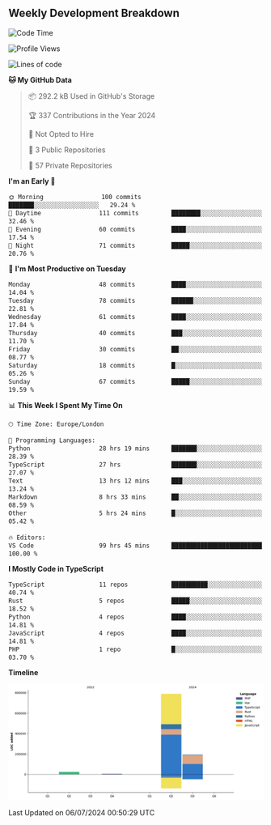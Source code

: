 


## Weekly Development Breakdown
<!--START_SECTION:waka-->
![Code Time](http://img.shields.io/badge/Code%20Time-667%20hrs%2018%20mins-blue)

![Profile Views](http://img.shields.io/badge/Profile%20Views-127-blue)

![Lines of code](https://img.shields.io/badge/From%20Hello%20World%20I%27ve%20Written-1.0%20million%20lines%20of%20code-blue)

**🐱 My GitHub Data** 

> 📦 292.2 kB Used in GitHub's Storage 
 > 
> 🏆 337 Contributions in the Year 2024
 > 
> 🚫 Not Opted to Hire
 > 
> 📜 3 Public Repositories 
 > 
> 🔑 57 Private Repositories 
 > 
**I'm an Early 🐤** 

```text
🌞 Morning                100 commits         ███████░░░░░░░░░░░░░░░░░░   29.24 % 
🌆 Daytime                111 commits         ████████░░░░░░░░░░░░░░░░░   32.46 % 
🌃 Evening                60 commits          ████░░░░░░░░░░░░░░░░░░░░░   17.54 % 
🌙 Night                  71 commits          █████░░░░░░░░░░░░░░░░░░░░   20.76 % 
```
📅 **I'm Most Productive on Tuesday** 

```text
Monday                   48 commits          ████░░░░░░░░░░░░░░░░░░░░░   14.04 % 
Tuesday                  78 commits          ██████░░░░░░░░░░░░░░░░░░░   22.81 % 
Wednesday                61 commits          ████░░░░░░░░░░░░░░░░░░░░░   17.84 % 
Thursday                 40 commits          ███░░░░░░░░░░░░░░░░░░░░░░   11.70 % 
Friday                   30 commits          ██░░░░░░░░░░░░░░░░░░░░░░░   08.77 % 
Saturday                 18 commits          █░░░░░░░░░░░░░░░░░░░░░░░░   05.26 % 
Sunday                   67 commits          █████░░░░░░░░░░░░░░░░░░░░   19.59 % 
```


📊 **This Week I Spent My Time On** 

```text
🕑︎ Time Zone: Europe/London

💬 Programming Languages: 
Python                   28 hrs 19 mins      ███████░░░░░░░░░░░░░░░░░░   28.39 % 
TypeScript               27 hrs              ███████░░░░░░░░░░░░░░░░░░   27.07 % 
Text                     13 hrs 12 mins      ███░░░░░░░░░░░░░░░░░░░░░░   13.24 % 
Markdown                 8 hrs 33 mins       ██░░░░░░░░░░░░░░░░░░░░░░░   08.59 % 
Other                    5 hrs 24 mins       █░░░░░░░░░░░░░░░░░░░░░░░░   05.42 % 

🔥 Editors: 
VS Code                  99 hrs 45 mins      █████████████████████████   100.00 % 
```

**I Mostly Code in TypeScript** 

```text
TypeScript               11 repos            ██████████░░░░░░░░░░░░░░░   40.74 % 
Rust                     5 repos             █████░░░░░░░░░░░░░░░░░░░░   18.52 % 
Python                   4 repos             ████░░░░░░░░░░░░░░░░░░░░░   14.81 % 
JavaScript               4 repos             ████░░░░░░░░░░░░░░░░░░░░░   14.81 % 
PHP                      1 repo              █░░░░░░░░░░░░░░░░░░░░░░░░   03.70 % 
```



**Timeline**

![Lines of Code chart](https://raw.githubusercontent.com/mars-arch/mars-arch/main/assets/bar_graph.png)


 Last Updated on 06/07/2024 00:50:29 UTC
<!--END_SECTION:waka-->
